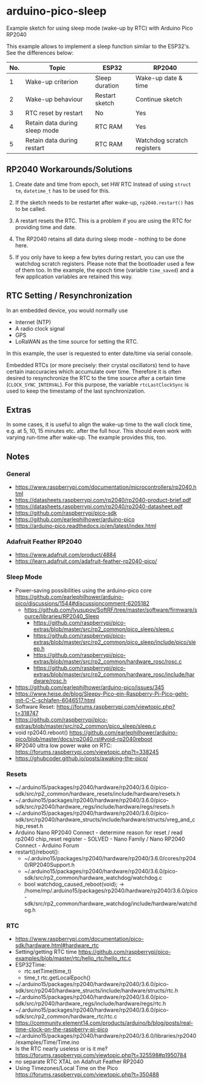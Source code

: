 # arduino-pico-sleep
Example sketch for using sleep mode (wake-up by RTC) with Arduino Pico RP2040

This example allows to implement a sleep function similar to the ESP32's.
See the differences below:

| No. | Topic                         | ESP32          | RP2040                     |
| --- | ----------------------------- | -------------- | -------------------------- |
|   1 | Wake-up criterion             | Sleep duration | Wake-up date & time        |  
|   2 | Wake-up behaviour             | Restart sketch | Continue sketch            |
|   3 | RTC reset by restart          | No             | Yes                        |
|   4 | Retain data during sleep mode | RTC RAM        | Yes                        |
|   5 | Retain data during restart    | RTC RAM        | Watchdog scratch registers |


## RP2040 Workarounds/Solutions

1. Create date and time from epoch, set HW RTC
   Instead of using `struct tm`, `datetime_t` has to be used for this.

2. If the sketch needs to be restartet after wake-up, `rp2040.restart()` has to be called.

3. A restart resets the RTC. This is a problem if you are using the RTC for providing time and date.

4. The RP2040 retains all data during sleep mode - nothing to be done here.

5. If you only have to keep a few bytes during restart, you can use the watchdog scratch registers. Please note that the bootloader used a few of them too.
   In the example, the epoch time (variable `time_saved`) and a few application variables are retained this way.

## RTC Setting / Resynchronization

In an embedded device, you would normally use
* Internet (NTP)
* A radio clock signal
* GPS
* LoRaWAN
as the time source for setting the RTC.

In this example, the user is requested to enter date/time via serial console.

Embedded RTCs (or more precisely: their crystal oscillators) tend to have certain inaccuracies which accumulate over time. Therefore it is often desired to resynchronize the RTC to the time source after a certain time (`CLOCK_SYNC_INTERVAL`). For this purpose, the variable `rtcLastClockSync` is used to keep the timestamp of the last synchronization.


## Extras

In some cases, it is useful to align the wake-up time to the wall clock time, e.g. at 5, 10, 15 minutes etc. after the full hour. This should even work with varying run-time after wake-up. The example provides this, too.

## Notes

### General
- https://www.raspberrypi.com/documentation/microcontrollers/rp2040.html
- https://datasheets.raspberrypi.com/rp2040/rp2040-product-brief.pdf
- https://datasheets.raspberrypi.com/rp2040/rp2040-datasheet.pdf
- https://github.com/raspberrypi/pico-sdk
- https://github.com/earlephilhower/arduino-pico
- https://arduino-pico.readthedocs.io/en/latest/index.html

### Adafruit Feather RP2040
- https://www.adafruit.com/product/4884
- https://learn.adafruit.com/adafruit-feather-rp2040-pico/

### Sleep Mode
  - Power-saving possibilities using the arduino-pico core
    https://github.com/earlephilhower/arduino-pico/discussions/1544#discussioncomment-6205182
    - https://github.com/lyusupov/SoftRF/tree/master/software/firmware/source/libraries/RP2040_Sleep
      - https://github.com/raspberrypi/pico-extras/blob/master/src/rp2_common/pico_sleep/sleep.c
      - https://github.com/raspberrypi/pico-extras/blob/master/src/rp2_common/pico_sleep/include/pico/sleep.h
      - https://github.com/raspberrypi/pico-extras/blob/master/src/rp2_common/hardware_rosc/rosc.c
      - https://github.com/raspberrypi/pico-extras/blob/master/src/rp2_common/hardware_rosc/include/hardware/rosc.h
  - https://github.com/earlephilhower/arduino-pico/issues/345
  - https://www.heise.de/blog/Sleepy-Pico-ein-Raspberry-Pi-Pico-geht-mit-C-C-schlafen-6046517.html
  - Software Reset: https://forums.raspberrypi.com/viewtopic.php?t=318747
  - https://github.com/raspberrypi/pico-extras/blob/master/src/rp2_common/pico_sleep/sleep.c
  - void rp2040.reboot()
    https://github.com/earlephilhower/arduino-pico/blob/master/docs/rp2040.rst#void-rp2040reboot
  - RP2040 ultra low power wake on RTC: https://forums.raspberrypi.com/viewtopic.php?t=338245
  - https://ghubcoder.github.io/posts/awaking-the-pico/

### Resets
  - ~/.arduino15/packages/rp2040/hardware/rp2040/3.6.0/pico-sdk/src/rp2_common/hardware_resets/include/hardware/resets.h
  - ~/.arduino15/packages/rp2040/hardware/rp2040/3.6.0/pico-sdk/src/rp2040/hardware_regs/include/hardware/regs/resets.h
  - ~/.arduino15/packages/rp2040/hardware/rp2040/3.6.0/pico-sdk/src/rp2040/hardware_structs/include/hardware/structs/vreg_and_chip_reset.h
  - Arduino Nano RP2040 Connect - determine reason for reset / read rp2040 chip_reset register - SOLVED - Nano Family / Nano RP2040 Connect - Arduino Forum
  - restart()/reboot(): 
    - ~/.arduino15/packages/rp2040/hardware/rp2040/3.6.0/cores/rp2040/RP2040Support.h
    - ~/.arduino15/packages/rp2040/hardware/rp2040/3.6.0/pico-sdk/src/rp2_common/hardware_watchdog/watchdog.c
    - bool watchdog_caused_reboot(void); -> /home/mp/.arduino15/packages/rp2040/hardware/rp2040/3.6.0/pico-sdk/src/rp2_common/hardware_watchdog/include/hardware/watchdog.h

### RTC
  - https://www.raspberrypi.com/documentation/pico-sdk/hardware.html#hardware_rtc
  - Setting/getting RTC time
    https://github.com/raspberrypi/pico-examples/blob/master/rtc/hello_rtc/hello_rtc.c
  - ESP32Time:
    - rtc.setTime(time_t)
    - time_t rtc.getLocalEpoch()
  - ~/.arduino15/packages/rp2040/hardware/rp2040/3.6.0/pico-sdk/src/rp2040/hardware_structs/include/hardware/structs/rtc.h
  - ~/.arduino15/packages/rp2040/hardware/rp2040/3.6.0/pico-sdk/src/rp2040/hardware_regs/include/hardware/regs/rtc.h
  - ~/.arduino15/packages/rp2040/hardware/rp2040/3.6.0/pico-sdk/src/rp2_common/hardware_rtc/rtc.c
  - https://community.element14.com/products/arduino/b/blog/posts/real-time-clock-on-the-raspberry-pi-pico
  - ~/.arduino15/packages/rp2040/hardware/rp2040/3.6.0/libraries/rp2040/examples/Time/Time.ino
  - Is the RTC nearly useless or is it me?
    https://forums.raspberrypi.com/viewtopic.php?t=325598#p1950784
  - no separate RTC XTAL on Adafruit Feather RP2040
  - Using Timezones/Local Time on the Pico
    https://forums.raspberrypi.com/viewtopic.php?t=350488
